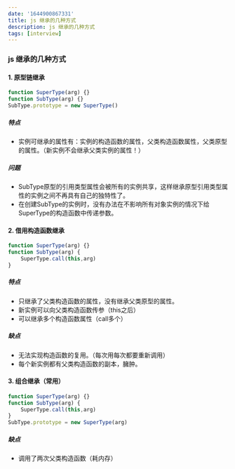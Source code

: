 ```yaml
---
date: '1644900867331'
title: js 继承的几种方式
description: js 继承的几种方式
tags: [interview]
---
```

### js 继承的几种方式
#### 1. 原型链继承
```javascript
function SuperType(arg) {}
function SubType(arg) {}
SubType.prototype = new SuperType()
```
##### 特点
 - 实例可继承的属性有：实例的构造函数的属性，父类构造函数属性，父类原型的属性。（新实例不会继承父类实例的属性！）
##### 问题
 - SubType原型的引用类型属性会被所有的实例共享，这样继承原型引用类型属性的实例之间不再具有自己的独特性了。
 - 在创建SubType的实例时，没有办法在不影响所有对象实例的情况下给SuperType的构造函数中传递参数。
#### 2. 借用构造函数继承
```javascript
function SuperType(arg) {}
function SubType(arg) {
	SuperType.call(this,arg)
}
```
##### 特点
 - 只继承了父类构造函数的属性，没有继承父类原型的属性。  
 - 新实例可以向父类构造函数传参（this之后）  
 - 可以继承多个构造函数属性（call多个）
##### 缺点
 - 无法实现构造函数的复用。（每次用每次都要重新调用）  
 - 每个新实例都有父类构造函数的副本，臃肿。
#### 3. 组合继承（常用）
```javascript
function SuperType(arg) {}
function SubType(arg) {
	SuperType.call(this,arg)
}
SubType.prototype = new SuperType(arg)
```
##### 缺点
 - 调用了两次父类构造函数（耗内存）
